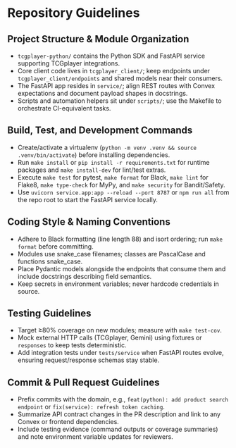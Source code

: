 # Repository Guidelines

## Project Structure & Module Organization
- `tcgplayer-python/` contains the Python SDK and FastAPI service supporting TCGplayer integrations.
- Core client code lives in `tcgplayer_client/`; keep endpoints under `tcgplayer_client/endpoints` and shared models near their consumers.
- The FastAPI app resides in `service/`; align REST routes with Convex expectations and document payload shapes in docstrings.
- Scripts and automation helpers sit under `scripts/`; use the Makefile to orchestrate CI-equivalent tasks.

## Build, Test, and Development Commands
- Create/activate a virtualenv (`python -m venv .venv && source .venv/bin/activate`) before installing dependencies.
- Run `make install` or `pip install -r requirements.txt` for runtime packages and `make install-dev` for lint/test extras.
- Execute `make test` for pytest, `make format` for Black, `make lint` for Flake8, `make type-check` for MyPy, and `make security` for Bandit/Safety.
- Use `uvicorn service.app:app --reload --port 8787` or `npm run all` from the repo root to start the FastAPI service locally.

## Coding Style & Naming Conventions
- Adhere to Black formatting (line length 88) and isort ordering; run `make format` before committing.
- Modules use snake_case filenames; classes are PascalCase and functions snake_case.
- Place Pydantic models alongside the endpoints that consume them and include docstrings describing field semantics.
- Keep secrets in environment variables; never hardcode credentials in source.

## Testing Guidelines
- Target ≥80% coverage on new modules; measure with `make test-cov`.
- Mock external HTTP calls (TCGplayer, Gemini) using fixtures or `responses` to keep tests deterministic.
- Add integration tests under `tests/service` when FastAPI routes evolve, ensuring request/response schemas stay stable.

## Commit & Pull Request Guidelines
- Prefix commits with the domain, e.g., `feat(python): add product search endpoint` or `fix(service): refresh token caching`.
- Summarize API contract changes in the PR description and link to any Convex or frontend dependencies.
- Include testing evidence (command outputs or coverage summaries) and note environment variable updates for reviewers.
